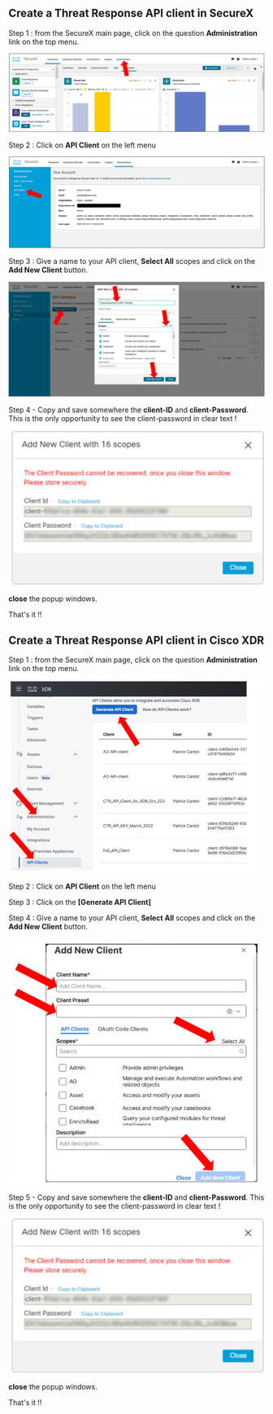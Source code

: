 ## Create a Threat Response API client in SecureX

Step 1 : from the SecureX main page, click on the question **Administration** link on the top menu.

![](assets/img/b1.png)


Step 2 : Click on **API Client** on the left menu 

![](assets/img/b3.png)

Step 3 : Give a name to your API client, **Select All** scopes and click on the **Add New Client**  button.

![](assets/img/b4.png)

Step 4 - Copy and save somewhere the **client-ID** and **client-Password**. This is the only opportunity to see the client-password in clear text !

![](assets/img/b5.png)

**close** the popup windows.

That's it !!

## Create a Threat Response API client in Cisco XDR

Step 1 : from the SecureX main page, click on the question **Administration** link on the top menu.

![](assets/img/c1.png)

Step 2 : Click on **API Client** on the left menu 

Step 3 : Click on the **[Generate API Client]**

Step 4 : Give a name to your API client, **Select All** scopes and click on the **Add New Client**  button.

![](assets/img/c2.png)

Step 5 - Copy and save somewhere the **client-ID** and **client-Password**. This is the only opportunity to see the client-password in clear text !

![](assets/img/b5.png)

**close** the popup windows.

That's it !!